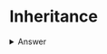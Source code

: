 # Inheritance
<details>
  ##What is inheritance?
  <summary>Answer</summary>
  Inheritance is a mechanism in which one class acquires the property of another class.
  
</details>
  
